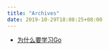 ```yaml
---
title: "Archives"
date: 2019-10-29T18:08:25+08:00
---
```


- [为什么要学习Go]([http://blog.v5u.win/post/go-%E8%AF%AD%E8%A8%80%E7%AE%80%E4%BB%8B/](http://localhost:1313/post/go-语言简介/))

